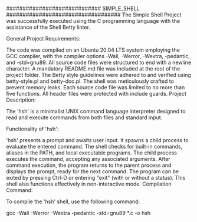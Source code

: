 #############################   SIMPLE_SHELL ###################################
The Simple Shell Project was successfully executed using the C programming language with the assistance of the Shell Betty linter.

General Project Requirements:

The code was compiled on an Ubuntu 20.04 LTS system employing the GCC compiler, with the compiler options -Wall, -Werror, -Wextra, -pedantic, and -std=gnu89.
All source code files were structured to end with a newline character.
A mandatory README.md file was included at the root of the project folder.
The Betty style guidelines were adhered to and verified using betty-style.pl and betty-doc.pl.
The shell was meticulously crafted to prevent memory leaks.
Each source code file was limited to no more than five functions.
All header files were protected with include guards.
Project Description:

The 'hsh' is a minimalist UNIX command language interpreter designed to read and execute commands from both files and standard input.

Functionality of 'hsh':

'hsh' presents a prompt and awaits user input.
It spawns a child process to evaluate the entered command.
The shell checks for built-in commands, aliases in the PATH, and local executable programs.
The child process executes the command, accepting any associated arguments.
After command execution, the program returns to the parent process and displays the prompt, ready for the next command.
The program can be exited by pressing Ctrl-D or entering "exit" (with or without a status).
This shell also functions effectively in non-interactive mode.
Compilation Command:

To compile the 'hsh' shell, use the following command:

gcc -Wall -Werror -Wextra -pedantic -std=gnu89 *.c -o hsh

